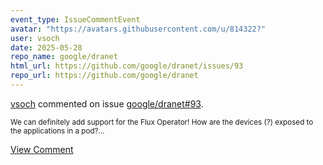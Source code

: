 ```yaml
---
event_type: IssueCommentEvent
avatar: "https://avatars.githubusercontent.com/u/814322?"
user: vsoch
date: 2025-05-28
repo_name: google/dranet
html_url: https://github.com/google/dranet/issues/93
repo_url: https://github.com/google/dranet
---
```


<a href='https://github.com/vsoch' target='_blank'>vsoch</a> commented on issue <a href='https://github.com/google/dranet/issues/93' target='_blank'>google/dranet#93</a>.

<small>We can definitely add support for the Flux Operator! How are the devices (?) exposed to the applications in a pod?...</small>

<a href='https://github.com/google/dranet/issues/93' target='_blank'>View Comment</a>